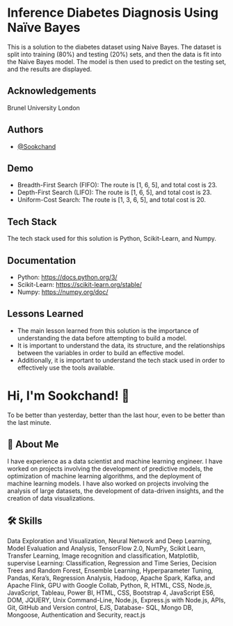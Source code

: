 
# Inference Diabetes Diagnosis Using Naïve Bayes
This is a solution to the diabetes dataset using Naive Bayes. The dataset is split into training (80%) and testing (20%) sets, and then the data is fit into the Naive Bayes model. The model is then used to predict on the testing set, and the results are displayed.
## Acknowledgements
Brunel University London

## Authors

- [@Sookchand](https://github.com/Sookchand)


## Demo

- Breadth-First Search (FIFO): The route is [1, 6, 5], and total cost is 23.
- Depth-First Search (LIFO): The route is [1, 6, 5], and total cost is 23.
- Uniform-Cost Search: The route is [1, 3, 6, 5], and total cost is 20.


## Tech Stack

The tech stack used for this solution is Python, Scikit-Learn, and Numpy.
## Documentation
- Python: https://docs.python.org/3/
- Scikit-Learn: https://scikit-learn.org/stable/
- Numpy: https://numpy.org/doc/
## Lessons Learned
- The main lesson learned from this solution is the importance of understanding the data before attempting to build a model.
- It is important to understand the data, its structure, and the relationships between the variables in order to build an effective model.
- Additionally, it is important to understand the tech stack used in order to effectively use the tools available.
# Hi, I'm Sookchand! 👋

To be better than yesterday, better than the last hour, even to be better than the last
minute.
## 🚀 About Me
I have experience as a data scientist and machine learning engineer. I have worked on
projects involving the development of predictive models, the optimization of machine
learning algorithms, and the deployment of machine learning models. I have also worked on
projects involving the analysis of large datasets, the development of data-driven insights,
and the creation of data visualizations.
## 🛠 Skills
Data Exploration and Visualization, Neural Network and Deep Learning, Model Evaluation
and Analysis, TensorFlow 2.0, NumPy, Scikit Learn, Transfer Learning, Image recognition and
classification, Matplotlib, supervise Learning: Classification, Regression and Time Series,
Decision Trees and Random Forest, Ensemble Learning, Hyperparameter Tuning, Pandas,
Kera’s, Regression Analysis, Hadoop, Apache Spark, Kafka, and Apache Flink, GPU with
Google Collab, Python, R, HTML, CSS, Node.js, JavaScript, Tableau, Power BI, HTML, CSS,
Bootstrap 4, JavaScript ES6, DOM, JQUERY, Unix Command-Line, Node.js, Express.js with Node.js,
APIs, Git, GitHub and Version control, EJS, Database- SQL, Mongo DB, Mongoose, Authentication and
Security, react.js